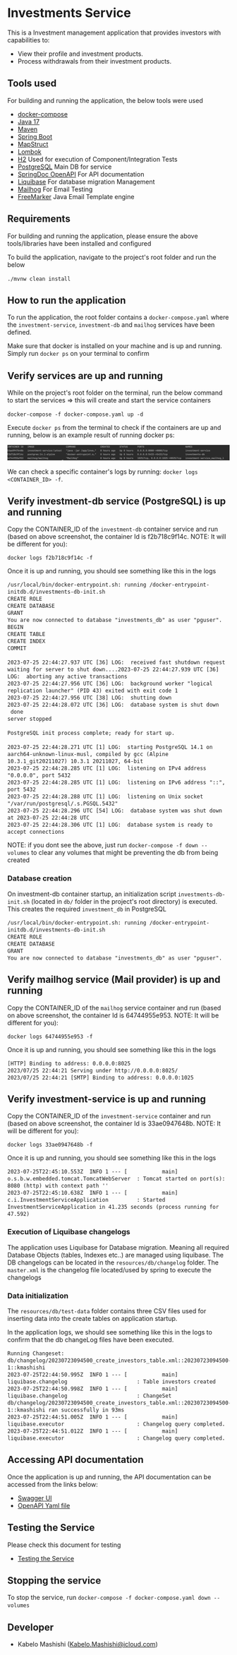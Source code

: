 # Investments Service

This is a Investment management application that provides investors with capabilities to:
* View their profile and investment products.
* Process withdrawals from their investment products. 


## Tools used
For building and running the application, the below tools were used

- [docker-compose](https://docs.docker.com/compose/install/)
- [Java 17](https://www.oracle.com/java/technologies/javase/jdk17-archive-downloads.html)
- [Maven](https://maven.apache.org/install.html)
- [Spring Boot](https://spring.io/)
- [MapStruct](https://mapstruct.org/)
- [Lombok](https://projectlombok.org/)
- [H2](https://www.h2database.com/html/main.html) Used for execution of Component/Integration Tests
- [PostgreSQL](https://www.postgresql.org/) Main DB for service 
- [SpringDoc OpenAPI](https://springdoc.org/v2/) For API documentation 
- [Liquibase](https://docs.liquibase.com/home.html) For database migration Management
- [Mailhog](https://docs.liquibase.com/home.html) For Email Testing
- [FreeMarker](https://freemarker.apache.org/index.html) Java Email Template engine

## Requirements
For building and running the application, please ensure the above tools/libraries have been installed and configured

To build the application, navigate to the project's root folder and run the below

`./mvnw clean install`

## How to run the application
To run the application, the root folder contains a `docker-compose.yaml` where the `investment-service`, `investment-db` and `mailhog` services have been defined.

Make sure that docker is installed on your machine and is up and running. Simply run `docker ps` on your terminal to confirm

## Verify services are up and running 
While on the project's root folder on the terminal, run the below command to start the services => this will create and start the service containers

`docker-compose -f docker-compose.yaml up -d`

Execute `docker ps` from the terminal to check if the containers are up and running, below is an example result of running docker ps:

![img.png](img.png)

We can check a specific container's logs by running: `docker logs <CONTAINER_ID> -f`.

## Verify investment-db service (PostgreSQL) is up and running

Copy the CONTAINER_ID of the `investment-db` container service and run (based on above screenshot, the container Id is f2b718c9f14c. NOTE: It will be different for you):
```
docker logs f2b718c9f14c -f 
```

Once it is up and running, you should see something like this in the logs

```
/usr/local/bin/docker-entrypoint.sh: running /docker-entrypoint-initdb.d/investments-db-init.sh
CREATE ROLE
CREATE DATABASE
GRANT
You are now connected to database "investments_db" as user "pguser".
BEGIN
CREATE TABLE
CREATE INDEX
COMMIT

2023-07-25 22:44:27.937 UTC [36] LOG:  received fast shutdown request
waiting for server to shut down....2023-07-25 22:44:27.939 UTC [36] LOG:  aborting any active transactions
2023-07-25 22:44:27.956 UTC [36] LOG:  background worker "logical replication launcher" (PID 43) exited with exit code 1
2023-07-25 22:44:27.956 UTC [38] LOG:  shutting down
2023-07-25 22:44:28.072 UTC [36] LOG:  database system is shut down
 done
server stopped

PostgreSQL init process complete; ready for start up.

2023-07-25 22:44:28.271 UTC [1] LOG:  starting PostgreSQL 14.1 on aarch64-unknown-linux-musl, compiled by gcc (Alpine 10.3.1_git20211027) 10.3.1 20211027, 64-bit
2023-07-25 22:44:28.285 UTC [1] LOG:  listening on IPv4 address "0.0.0.0", port 5432
2023-07-25 22:44:28.285 UTC [1] LOG:  listening on IPv6 address "::", port 5432
2023-07-25 22:44:28.288 UTC [1] LOG:  listening on Unix socket "/var/run/postgresql/.s.PGSQL.5432"
2023-07-25 22:44:28.296 UTC [54] LOG:  database system was shut down at 2023-07-25 22:44:28 UTC
2023-07-25 22:44:28.306 UTC [1] LOG:  database system is ready to accept connections

```

NOTE: if you dont see the above, just run `docker-compose -f down --volumes` to clear any volumes that might be preventing the db from being created

### Database creation
On investment-db container startup, an initialization script `investments-db-init.sh` (located in `db/` folder in the project's root directory) is executed. This creates the required `investment_db` in PostgreSQL 

```
/usr/local/bin/docker-entrypoint.sh: running /docker-entrypoint-initdb.d/investments-db-init.sh
CREATE ROLE
CREATE DATABASE
GRANT
You are now connected to database "investments_db" as user "pguser".
```

## Verify mailhog service (Mail provider) is up and running

Copy the CONTAINER_ID of the `mailhog` service container and run (based on above screenshot, the container Id is 64744955e953. NOTE: It will be different for you):
```
docker logs 64744955e953 -f 
```

Once it is up and running, you should see something like this in the logs
```
[HTTP] Binding to address: 0.0.0.0:8025
2023/07/25 22:44:21 Serving under http://0.0.0.0:8025/
2023/07/25 22:44:21 [SMTP] Binding to address: 0.0.0.0:1025
```

## Verify investment-service is up and running

Copy the CONTAINER_ID of the `investment-service` container and run (based on above screenshot, the container Id is 33ae0947648b. NOTE: It will be different for you):
```
docker logs 33ae0947648b -f 
```

Once it is up and running, you should see something like this in the logs
```
2023-07-25T22:45:10.553Z  INFO 1 --- [           main] o.s.b.w.embedded.tomcat.TomcatWebServer  : Tomcat started on port(s): 8080 (http) with context path ''
2023-07-25T22:45:10.638Z  INFO 1 --- [           main] c.i.InvestmentServiceApplication         : Started InvestmentServiceApplication in 41.235 seconds (process running for 47.592)
```

### Execution of Liquibase changelogs
The application uses Liquibase for Database migration. Meaning all required Database Objects (tables, Indexes etc..) are managed using liquibase.
The DB changelogs can be located in the `resources/db/changelog` folder. The `master.xml` is the changelog file located/used by spring to execute the changelogs

### Data initialization
The `resources/db/test-data` folder contains three CSV files used for inserting data into the create tables on application startup.

In the application logs, we should see something like this in the logs to confirm that the db changeLog files have been executed.
```
Running Changeset: db/changelog/20230723094500_create_investors_table.xml::20230723094500-1::kmashishi
2023-07-25T22:44:50.995Z  INFO 1 --- [           main] liquibase.changelog                      : Table investors created
2023-07-25T22:44:50.998Z  INFO 1 --- [           main] liquibase.changelog                      : ChangeSet db/changelog/20230723094500_create_investors_table.xml::20230723094500-1::kmashishi ran successfully in 93ms
2023-07-25T22:44:51.005Z  INFO 1 --- [           main] liquibase.executor                       : Changelog query completed.
2023-07-25T22:44:51.012Z  INFO 1 --- [           main] liquibase.executor                       : Changelog query completed.
```

## Accessing API documentation
Once the application is up and running, the API documentation can be accessed from the links below:

* [Swagger UI](http://localhost:8080/swagger-ui/index.html)
* [OpenAPI Yaml file](http://localhost:8080/v3/api-docs.yaml)

## Testing the Service
Please check this document for testing
- [Testing the Service](TESTING.md)

## Stopping the service

To stop the service, run `docker-compose -f docker-compose.yaml down --volumes`

## Developer
* Kabelo Mashishi ([Kabelo.Mashishi@icloud.com](Kabelo.Mashishi@icloud.com))
